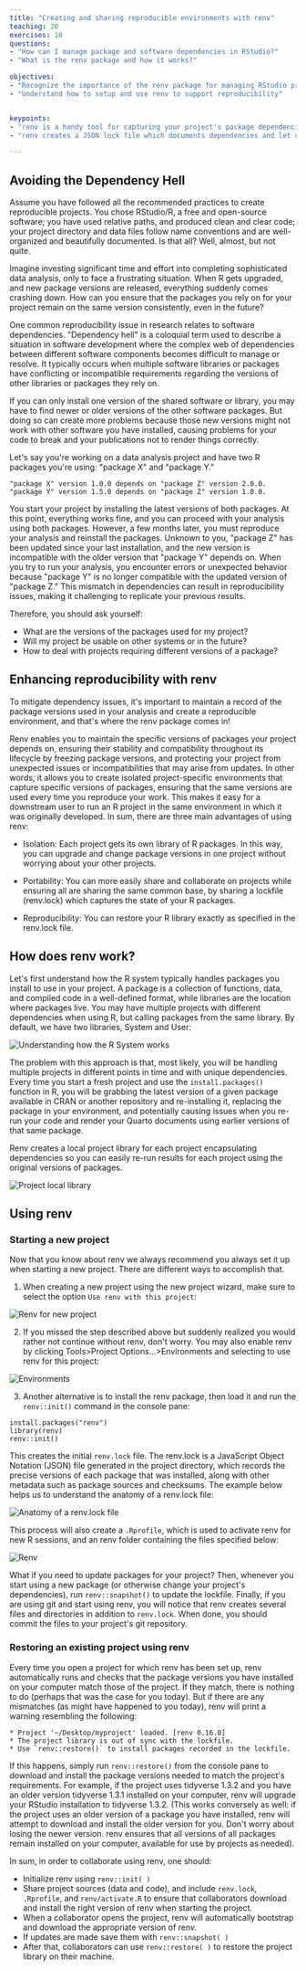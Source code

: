 ```yaml
---
title: "Creating and sharing reproducible environments with renv"
teaching: 20
exercises: 10
questions:
- "How can I manage package and software dependencies in RStudio?"
- "What is the renv package and how it works?"

objectives:
- "Recognize the importance of the renv package for managing RStudio projects"
- "Understand how to setup and use renv to support reproducibility"


keypoints:
- "renv is a handy tool for capturing your project's package dependencies"
- "renv creates a JSON lock file which documents dependencies and let users restore the original versions used for a particular project"

---
```


## Avoiding the Dependency Hell

Assume you have followed all the recommended practices to create reproducible projects. You chose RStudio/R, a free and open-source software; you have used relative paths, and produced clean and clear code; your project directory and data files follow name conventions and are well-organized and beautifully documented. Is that all? Well, almost, but not quite. 

Imagine investing significant time and effort into completing sophisticated data analysis, only to face a frustrating situation. When R gets upgraded, and new package versions are released, everything suddenly comes crashing down. How can you ensure that the packages you rely on for your project remain on the same version consistently, even in the future? 

One common reproducibility issue in research relates to software dependencies. "Dependency hell" is a coloquial term used to describe a situation in software development where the complex web of dependencies between different software components becomes difficult to manage or resolve. It typically occurs when multiple software libraries or packages have conflicting or incompatible requirements regarding the versions of other libraries or packages they rely on.

If you can only install one version of the shared software or library, you may have to find newer or older versions of the other software packages. But doing so can create more problems because those new versions might not work with other software you have installed, causing problems for your code to break and your publications not to render things correctly.  

Let's say you're working on a data analysis project and have two R packages you're using: "package X" and "package Y."

`"package X" version 1.0.0 depends on "package Z" version 2.0.0.
"package Y" version 1.5.0 depends on "package Z" version 1.0.0.`

You start your project by installing the latest versions of both packages. At this point, everything works fine, and you can proceed with your analysis using both packages. However, a few months later, you must reproduce your analysis and reinstall the packages. Unknown to you, "package Z" has been updated since your last installation, and the new version is incompatible with the older version that "package Y" depends on. When you try to run your analysis, you encounter errors or unexpected behavior because "package Y" is no longer compatible with the updated version of "package Z." This mismatch in dependencies can result in reproducibility issues, making it challenging to replicate your previous results.

Therefore, you should ask yourself:
* What are the versions of the packages used for my project?
* Will my project be usable on other systems or in the future?
* How to deal with projects requiring different versions of a package?


## Enhancing reproducibility with renv

To mitigate dependency issues, it's important to maintain a record of the package versions used in your analysis and create a reproducible environment, and that's where the renv package comes in!

Renv enables you to maintain the specific versions of packages your project depends on, ensuring their stability and compatibility throughout its lifecycle by freezing package versions, and protecting your project from unexpected issues or incompatibilities that may arise from updates. In other words, it allows you to create isolated project-specific environments that capture specific versions of packages, ensuring that the same versions are used every time you reproduce your work. This makes it easy for a downstream user to run an R project in the same environment in which it was originally developed. In sum, there are three main advantages of using renv: 

* Isolation: Each project gets its own library of R packages. In this way, you can upgrade and change package versions in one project without worrying about your other projects.

* Portability: You can more easily share and collaborate on projects while ensuring all are sharing the same common base, by sharing a lockfile (renv.lock) which captures the state of your R packages.

* Reproducibility: You can restore your R library exactly as specified in the renv.lock file. 


## How does renv work?

Let's first understand how the R system typically handles packages you install to use in your project.
A package is a collection of functions, data, and compiled code in a well-defined format, while libraries are the location where packages live. You may have multiple projects with different dependencies when using R, but calling packages from the same library. By default, we have two libraries, System and User:

![Understanding how the R System works](../../fig/renv-fig1.png)

The problem with this approach is that, most likely, you will be handling multiple projects in different points in time and with unique dependencies. Every time you start a fresh project and use the `install.packages()` function in R, you will be grabbing the latest version of a given package available in CRAN or another repository and re-installing it, replacing the package in your environment, and potentially causing issues when you re-run your code and render your Quarto documents using earlier versions of that same package.

Renv creates a local project library for each project encapsulating dependencies so you can easily re-run results for each project using the original versions of packages.   


![Project local library](../../fig/renv-fig2.png)


## Using renv

### Starting a new project

Now that you know about renv we always recommend you always set it up when starting a new project. There are different ways to accomplish that. 

1) When creating a new project using the new project wizard, make sure to select the option `Use renv with this project`:

![Renv for new project](../../fig/renv-fig3.png)

2) If you missed the step described above but suddenly realized you would rather not continue without renv, don't worry. You may also enable renv by clicking Tools>Project Options...>Environments and selecting to use renv for this project: 

![Environments](../../fig/renv-fig4.png)

3) Another alternative is to install the renv package, then load it and run the `renv::init()` command in the console pane:

```
install.packages("renv")
library(renv)
renv::init()
```

This creates the initial `renv.lock` file. The renv.lock is a JavaScript Object Notation (JSON) file generated in the project directory, which records the precise versions of each package that was installed, along with other metadata such as package sources and checksums. The example below helps us to understand the anatomy of a renv.lock file:


![Anatomy of a renv.lock file](../../fig/renv-fig4.png)


This process will also create a `.Rprofile`, which is used to activate renv for new R sessions, and an renv folder containing the files specified below:

![Renv](../../fig/renv-fig6.png)


What if you need to update packages for your project? Then, whenever you start using a new package (or otherwise change your project's dependencies), run `renv::snapshot()` to update the lockfile.  Finally, if you are using git and start using renv, you will notice that renv creates several files and directories in addition to `renv.lock`. When done, you should commit the files to your project's git repository.


### Restoring an existing project using renv

Every time you open a project for which renv has been set up, renv automatically runs and checks that the package versions you have installed on your computer match those of the project.  If they match, there is nothing to do (perhaps that was the case for you today).  But if there are any mismatches (as might have happened to you today), renv will print a warning resembling the following:

```
* Project '~/Desktop/myproject' loaded. [renv 0.16.0]
* The project library is out of sync with the lockfile.
* Use `renv::restore()` to install packages recorded in the lockfile.
```

If this happens, simply run `renv::restore()` from the console pane to download and install the package versions needed to match the project's requirements.  For example, if the project uses tidyverse 1.3.2 and you have an older version tidyverse 1.3.1 installed on your computer, renv will upgrade your RStudio installation to tidyverse 1.3.2.  (This works conversely as well: if the project uses an older version of a package you have installed, renv will attempt to download and install the older version for you.  Don't worry about losing the newer version.  renv ensures that all versions of all packages remain installed on your computer, available for use by projects as needed).


In sum, in order to collaborate using renv, one should:

* Initialize renv using `renv::init( )`
* Share project sources (data and code), and include `renv.lock`, `.Rprofile`, and `renv/activate.R` to ensure that collaborators download and install the right version of renv when starting the project.
* When a collaborator opens the project, renv will automatically bootstrap and download the appropriate version of renv.
* If updates are made save them with `renv::snapshot( )`
* After that, collaborators can use `renv::restore( )` to restore the project library on their machine.
